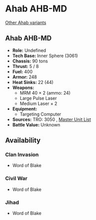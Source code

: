 # Ahab AHB-MD 

[Other Ahab variants](../ahab.md) 

## Ahab AHB-MD 

- **Role:** Undefined 
- **Tech Base:** Inner Sphere (3061) 
- **Chassis:** 90 tons 
- **Thrust:** 5 / 8 
- **Fuel:** 400 
- **Armor:** 248 
- **Heat Sinks:** 22 (44) 
- **Weapons:** 
  - MRM 40 × 2 (ammo: 24) 
  - Large Pulse Laser 
  - Medium Laser × 2 
- **Equipment:** 
  - Targeting Computer 
- **Sources:** TRO: 3050 , [Master Unit List](http://masterunitlist.info/Unit/Details/19) 
- **Battle Value:** Unknown 

## Availability 

### Clan Invasion 

- Word of Blake 

### Civil War 

- Word of Blake 

### Jihad 

- Word of Blake 

